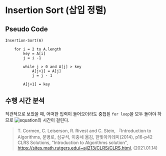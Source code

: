 # Insertion Sort (삽입 정렬)

## Pseudo Code

```
Insertion-Sort(A)

    for i = 2 to A.length
        key = A[i]
        j = i -1

        while j > 0 and A[j] > key
            A[j+1] = A[j]
            j = j - 1

        A[j+1] = key
```

## 수행 시간 분석

직관적으로 보았을 때, 어떠한 입력이 들어오더라도 중첩된 `for loop`을 모두 돌아야 하므로 ![equation](https://latex.codecogs.com/svg.latex?\dpi{120}&space;\theta(n^2))의 시간이 걸린다.

>   T. Cormen, C. Leiserson, R. Rivest and C. Stein, 『Introduction to Algorithms, 문병로, 심규석, 이충세 옮김, 한빛아카데미(2014), p16-p42<br>
> CLRS Solutions, "Introduction to Algorithms solution", https://sites.math.rutgers.edu/~ajl213/CLRS/CLRS.html, (2021.01.14)